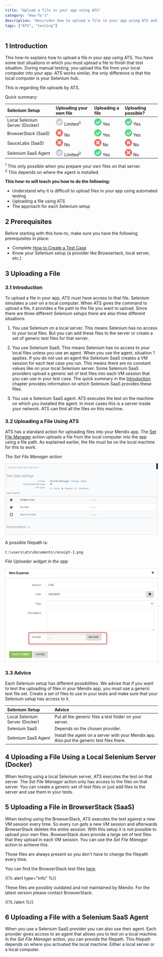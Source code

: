 ```yaml
---
title: "Upload a file in your app using ATS"
category: "How-To's"
description: "Describes how to upload a file in your app using ATS and the restrictions it has."
tags: ["ATS", "testing"]
---
```


## 1 Introduction

This how-to explains how to upload a file in your app using ATS. You have some test situations in which you must upload a file to finish that test situation. During manual testing, you upload this file from your local computer into your app. ATS works similar, the only difference is that the local computer is your Selenium hub.

This is regarding file uploads by ATS.

Quick summary:

| Selenium Setup | Uploading your own file | Uploading a file | Uploading possible? |
| :-------------- | :---------------------- | :--------------- | :------------------ |
| Local Selenium Server (Docker) | ![](attachments/upload-file-using-ats-1/grey.png) Limited<sup>1</sup> | ![](attachments/upload-file-using-ats-1/green.png) Yes | ![](attachments/upload-file-using-ats-1/green.png) Yes |
| BrowserStack (SaaS) | ![](attachments/upload-file-using-ats-1/red.png) No | ![](attachments/upload-file-using-ats-1/green.png) Yes | ![](attachments/upload-file-using-ats-1/green.png) Yes |
| SauceLabs (SaaS) | ![](attachments/upload-file-using-ats-1/red.png) No | ![](attachments/upload-file-using-ats-1/red.png) No | ![](attachments/upload-file-using-ats-1/red.png) No |
| Selenium SaaS Agent | ![](attachments/upload-file-using-ats-1/grey.png) Limited<sup>2</sup> | ![](attachments/upload-file-using-ats-1/green.png) Yes | ![](attachments/upload-file-using-ats-1/red.png) No |

<sup>1</sup> This only possible when you prepare your own files on that server.<br>
<sup>2</sup> This depends on where the agent is installed.

**This how-to will teach you how to do the following:**

* Understand why it is difficult to upload files in your app using automated testing
* Uploading a file using ATS
* The approach for each Selenium setup

## 2 Prerequisites

Before starting with this how-to, make sure you have the following prerequisites in place:

* Complete [How to Create a Test Case](create-a-test-case)
* Know your Selenium setup (a provider like Browsertack, local server, etc.)

## 3 Uploading a File

### 3.1 Introduction

To upload a file in your app, ATS must have access to that file. Selenium simulates a user on a local computer. When ATS gives the command to upload a file, it provides a file path to the file you want to upload. Since there are three different Selenium setups there are also three different situations.

1. You use Selenium on a local server. This means Selenium has no access to your local files. But you can add these files to the server or create a set of generic test files for that server.

2. You use Selenium SaaS. This means Selenium has no access to your local files unless you use an agent. When you use the agent, situation 1 applies. If you do not use an agent the Selenium SaaS creates a VM session for each test case you run. This means there are no constant values like on your local Selenium server. Some Selenium SaaS providers upload a generic set of test files into each VM session that you can use in your test case. The quick summary in the [Introduction](#1Introduction) chapter provides information on which Selenium SaaS provides these files.

3. You use a Selenium SaaS agent. ATS executes the test on the machine on which you installed the agent. In most cases this is a server inside your network. ATS can find all the files on this machine.

### 3.2 Uploading a File Using ATS

ATS has a standard action for uploading files into your Mendix app. The  [Set File Manager](../refguide-ats-1/set-file-manager) action uploads a file from the local computer into the app using a file path. As explained earlier, the file must be on the local machine for this to work.

_The Set File Manager action_

![](attachments/upload-file-using-ats-1/set-file-manager-action.png)

A possible filepath is:

``C:\users\ats\documents\receipt-1.png``

_File Uploader widget in the app_

![](attachments/upload-file-using-ats-1/file-uploader-widget-app.png)

### 3.3 Advice

Each Selenium setup has different possibilities. We advise that if you want to test the uploading of files in your Mendix app, you must use a generic test file set. Create a set of files to use in your tests and make sure that your Selenium setup has access to it.

| Selenium Setup | Advice |
| :-------------- | :----- |
| Local Selenium Server (Docker) | Put all the generic files a test folder on your server. |
| Selenium SaaS | Depends on the chosen provider. |
| Selenium SaaS Agent | Install the agent on a server with your Mendix app. Also put the generic test files there. |

## 4 Uploading a File Using a Local Selenium Server (Docker)

When testing using a local Selenium server, ATS executes the test on that server. The _Set File Manager_ action only has access to the files on that server. You can create a generic set of test files or just add files to the server and use them in your tests.

## 5 Uploading a File in BrowserStack (SaaS)

When testing using the BrowserStack, ATS executes the test against a new VM session every time. So every run gets a new VM session and afterwards BrowserStack deletes the entire session. With this setup it is not possible to upload your own files. BrowserStack does provide a large set of test files that they upload in each VM session. You can use the _Set File Manager_ action to achieve this.

Those files are always present so you don't have to change the filepath every time.

You can find the BrowserStack test files [here](https://raw.githubusercontent.com/mendix/docs/content/howtos/Selenium-files/browserstack-test-files.md).

{{% alert type="info" %}}

These files are possibly outdated and not maintained by Mendix. For the latest version please contact BrowserStack.

{{% /alert %}}

## 6 Uploading a File with a Selenium SaaS Agent

When you use a Selenium SaaS provider you can also use their agent. Each provider gives access to an agent that allows you to test on a local machine. In the _Set File Manager_ action, you can provide the filepath. This filepath depends on where you activated the local machine. Either a local server or a local computer.
